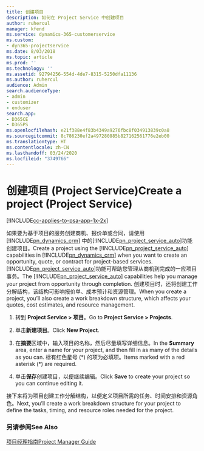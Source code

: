 ```yaml
---
title: 创建项目
description: 如何在 Project Service 中创建项目
author: ruhercul
manager: kfend
ms.service: dynamics-365-customerservice
ms.custom:
- dyn365-projectservice
ms.date: 8/03/2018
ms.topic: article
ms.prod: ''
ms.technology: ''
ms.assetid: 92794256-554d-4de7-8315-5250dfa11136
ms.author: ruhercul
audience: Admin
search.audienceType:
- admin
- customizer
- enduser
search.app:
- D365CE
- D365PS
ms.openlocfilehash: e21f388e4f83b4349a9276fbc8f034913839c0a8
ms.sourcegitcommit: 8c786230ef2a497280885b827162561776e2eb00
ms.translationtype: HT
ms.contentlocale: zh-CN
ms.lasthandoff: 03/24/2020
ms.locfileid: "3749766"
---
```

# <a name="create-a-project-project-service"></a><span data-ttu-id="14dee-103">创建项目 (Project Service)</span><span class="sxs-lookup"><span data-stu-id="14dee-103">Create a project (Project Service)</span></span>

[!INCLUDE[cc-applies-to-psa-app-1x-2x](../includes/cc-applies-to-psa-app-1x-2x.md)]

<span data-ttu-id="14dee-104">如果要为基于项目的服务创建商机、报价单或合同，请使用 [!INCLUDE[pn_dynamics_crm](../includes/pn-dynamics-crm.md)] 中的[!INCLUDE[pn_project_service_auto](../includes/pn-project-service-auto.md)]功能创建项目。</span><span class="sxs-lookup"><span data-stu-id="14dee-104">Create a project using the [!INCLUDE[pn_project_service_auto](../includes/pn-project-service-auto.md)] capabilities in [!INCLUDE[pn_dynamics_crm](../includes/pn-dynamics-crm.md)] when you want to create an opportunity, quote, or contract for project-based services.</span></span> <span data-ttu-id="14dee-105">[!INCLUDE[pn_project_service_auto](../includes/pn-project-service-auto.md)]功能可帮助您管理从商机到完成的一应项目事务。</span><span class="sxs-lookup"><span data-stu-id="14dee-105">The [!INCLUDE[pn_project_service_auto](../includes/pn-project-service-auto.md)] capabilities help you manage your project from opportunity through completion.</span></span> <span data-ttu-id="14dee-106">创建项目时，还将创建工作分解结构，该结构可影响报价单、成本预计和资源管理。</span><span class="sxs-lookup"><span data-stu-id="14dee-106">When you create a project, you’ll also create a work breakdown structure, which affects your quotes, cost estimates, and resource management.</span></span>  
  
1.  <span data-ttu-id="14dee-107">转到 **Project Service > 项目**。</span><span class="sxs-lookup"><span data-stu-id="14dee-107">Go to **Project Service > Projects**.</span></span>  
  
2.  <span data-ttu-id="14dee-108">单击**新建项目**。</span><span class="sxs-lookup"><span data-stu-id="14dee-108">Click **New Project**.</span></span>  
  
3.  <span data-ttu-id="14dee-109">在**摘要**区域中，输入项目的名称，然后尽量填写详细信息。</span><span class="sxs-lookup"><span data-stu-id="14dee-109">In the **Summary** area, enter a name for your project, and then fill in as many of the details as you can.</span></span> <span data-ttu-id="14dee-110">标有红色星号 (\*) 的项为必填项。</span><span class="sxs-lookup"><span data-stu-id="14dee-110">Items marked with a red asterisk (\*) are required.</span></span>  
  
4.  <span data-ttu-id="14dee-111">单击**保存**创建项目，以便继续编辑。</span><span class="sxs-lookup"><span data-stu-id="14dee-111">Click **Save** to create your project so you can continue editing it.</span></span>  
  
<span data-ttu-id="14dee-112">接下来将为项目创建工作分解结构，以便定义项目所需的任务、时间安排和资源角色。</span><span class="sxs-lookup"><span data-stu-id="14dee-112">Next, you’ll create a work breakdown structure for your project to define the tasks, timing, and resource roles needed for the project.</span></span>  
  
### <a name="see-also"></a><span data-ttu-id="14dee-113">另请参阅</span><span class="sxs-lookup"><span data-stu-id="14dee-113">See Also</span></span>  
 [<span data-ttu-id="14dee-114">项目经理指南</span><span class="sxs-lookup"><span data-stu-id="14dee-114">Project Manager Guide</span></span>](../project-service/project-manager-guide.md)
